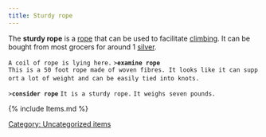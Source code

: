 ```yaml
---
title: Sturdy rope
---
```


The **sturdy rope** is a [rope](rope "wikilink") that can be used to
facilitate [climbing](climb "wikilink"). It can be bought from most
grocers for around 1 [silver](silver "wikilink").

`A coil of rope is lying here.`
`>`**`examine rope`**
`This is a 50 foot rope made of woven fibres. It looks like it can support`
`a lot of weight and can be easily tied into knots.`

`>`**`consider rope`**
`It is a sturdy rope.`
`It weighs seven pounds.`

{% include Items.md %}

[Category: Uncategorized
items](Category:_Uncategorized_items "wikilink")